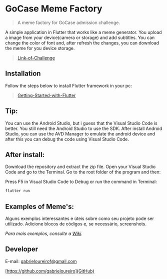 # GoCase Meme Factory

> A meme factory for GoCase admission challenge.

A simple application in Flutter that works like a meme generator. You upload a image from your device(camera or storage) and add subtitles. You can change the color of font and, after refresh the changes, you can download the meme for you device storage.

> [Link-of-Challenge][Link-of-Challenge]

## Installation
Follow the steps below to install Flutter framework in your pc:

> [Getting-Started-with-Flutter][Getting-Started-with-Flutter]

## Tip:

You can use the Android Studio, but i guess that the Visual Studio Code is better. You still need the Android Studio to use the SDK. After install Android Studio, you can use the AVD Manager to emulate the android device and after this you can debug the code using Visual Studio Code.

## After install:

Download the repository and extract the zip file. Open your Visual Studio Code and go to the Terminal. Go to the root folder of the program and then:

Press F5 in Visual Studio Code to Debug or run the command in Terminal:
```sh
flutter run
```

## Examples of Meme's:

Alguns exemplos interessantes e úteis sobre como seu projeto pode ser utilizado. Adicione blocos de códigos e, se necessário, screenshots.

_Para mais exemplos, consulte a [Wiki][wiki]._ 

## Developer

E-mail: gabrieloureirof@gmail.com


[https://github.com/gabrieloureiro](GitHub)



[npm-image]: https://img.shields.io/npm/v/datadog-metrics.svg?style=flat-square
[npm-url]: https://npmjs.org/package/datadog-metrics
[npm-downloads]: https://img.shields.io/npm/dm/datadog-metrics.svg?style=flat-square
[travis-image]: https://img.shields.io/travis/dbader/node-datadog-metrics/master.svg?style=flat-square
[travis-url]: https://travis-ci.org/dbader/node-datadog-metrics
[wiki]: https://github.com/seunome/seuprojeto/wiki

[Getting-Started-with-Flutter]: https://flutter.dev/docs/get-started/install
[Link-of-Challenge]: https://gist.github.com/brunocavalcante/56a15941215be8f6b70b3b7e885e9a8f

